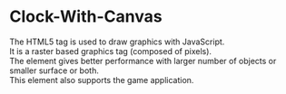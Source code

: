 # Clock-With-Canvas

The HTML5 <canvas> tag is used to draw graphics with JavaScript. </br>
It is a raster based graphics tag (composed of pixels). </br>
The <canvas> element gives better performance with larger number of objects or smaller surface or both. </br>
This element also supports the game application. </br>


